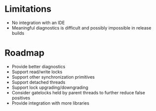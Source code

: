 <!SLIDE smbullets incremental>
# Limitations

* No integration with an IDE
* Meaningful diagnostics is difficult and possibly impossible in release builds


<!SLIDE smbullets incremental>
# Roadmap
* Provide better diagnostics
* Support read/write locks
* Support other synchronization primitives
* Support detached threads
* Support lock upgrading/downgrading
* Consider gatelocks held by parent threads to further reduce false positives
* Provide integration with more libraries
